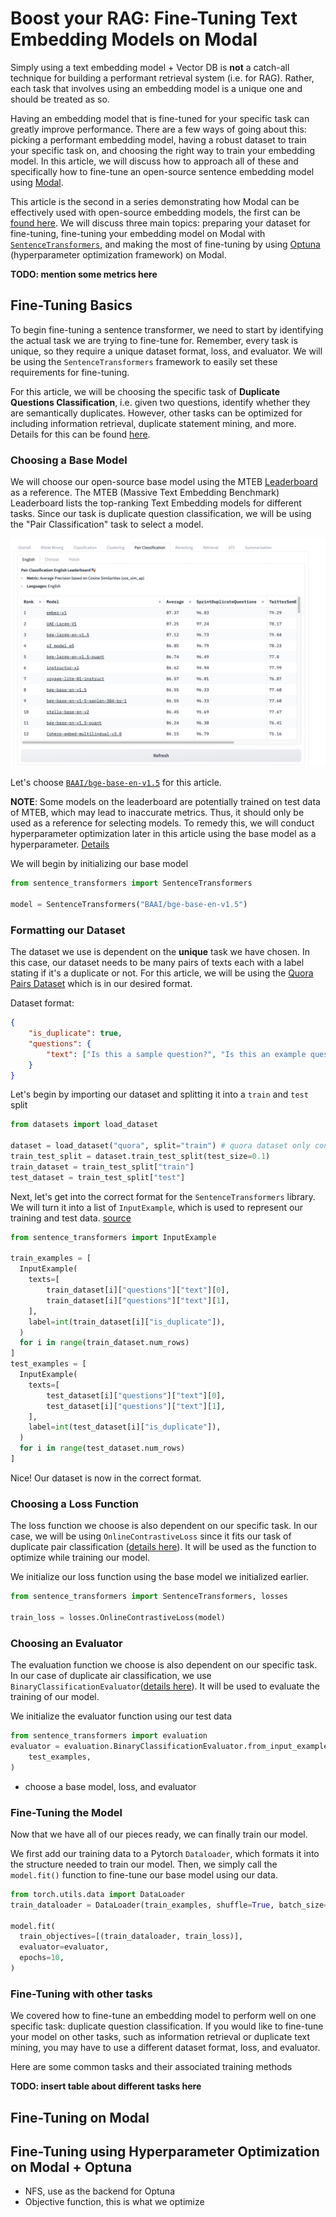 # Boost your RAG: Fine-Tuning Text Embedding Models on Modal

Simply using a text embedding model + Vector DB is **not** a catch-all technique for building a performant retrieval system (i.e. for RAG). Rather, each task that involves using an embedding model is a unique one and should be treated as so.

Having an embedding model that is fine-tuned for your specific task can greatly improve performance. There are a few ways of going about this: picking a performant embedding model, having a robust dataset to train your specific task on, and choosing the right way to train your embedding model. In this article, we will discuss how to approach all of these and specifically how to fine-tune an open-source sentence embedding model using [Modal](https://modal.com/).

This article is the second in a series demonstrating how Modal can be effectively used with open-source embedding models, the first can be [found here](https://www.example.com). We will discuss three main topics: preparing your dataset for fine-tuning, fine-tuning your embedding model on Modal with [`SentenceTransformers`](https://www.sbert.net/index.html), and making the most of fine-tuning by using [Optuna](https://optuna.org/) (hyperparameter optimization framework) on Modal.

**TODO: mention some metrics here**

## Fine-Tuning Basics

To begin fine-tuning a sentence transformer, we need to start by identifying the actual task we are trying to fine-tune for. Remember, every task is unique, so they require a unique dataset format, loss, and evaluator. We will be using the `SentenceTransformers` framework to easily set these requirements for fine-tuning.

For this article, we will be choosing the specific task of **Duplicate Questions Classification**, i.e. given two questions, identify whether they are semantically duplicates. However, other tasks can be optimized for including information retrieval, duplicate statement mining, and more. Details for this can be found [here](https://www.sbert.net/examples/training/quora_duplicate_questions/README.html).

### Choosing a Base Model

We will choose our open-source base model using the MTEB [Leaderboard](https://huggingface.co/spaces/mteb/leaderboard) as a reference. The MTEB (Massive Text Embedding Benchmark) Leaderboard lists the top-ranking Text Embedding models for different tasks. Since our task is duplicate question classification, we will be using the "Pair Classification" task to select a model.

![MTEB Pair Classification Leaderboard](assets/mteb.png)

Let's choose [`BAAI/bge-base-en-v1.5`](https://huggingface.co/BAAI/bge-base-en-v1.5) for this article.

**NOTE**: Some models on the leaderboard are potentially trained on test data of MTEB, which may lead to inaccurate metrics. Thus, it should only be used as a reference for selecting models. To remedy this, we will conduct hyperparameter optimization later in this article using the base model as a hyperparameter. [Details](https://twitter.com/Nils_Reimers/status/1738115869392146708)

We will begin by initializing our base model

```python
from sentence_transformers import SentenceTransformers

model = SentenceTransformers("BAAI/bge-base-en-v1.5")
```

### Formatting our Dataset

The dataset we use is dependent on the **unique** task we have chosen. In this case, our dataset needs to be many pairs of texts each with a label stating if it's a duplicate or not. For this article, we will be using the [Quora Pairs Dataset](https://huggingface.co/datasets/quora) which is in our desired format.

Dataset format:

```json
{
    "is_duplicate": true,
    "questions": {
        "text": ["Is this a sample question?", "Is this an example question?"]
    }
}
```

Let's begin by importing our dataset and splitting it into a `train` and `test` split

```python
from datasets import load_dataset

dataset = load_dataset("quora", split="train") # quora dataset only contains a 'train split'
train_test_split = dataset.train_test_split(test_size=0.1)
train_dataset = train_test_split["train"]
test_dataset = train_test_split["test"]
```

Next, let's get into the correct format for the `SentenceTransformers` library. We will turn it into a list of `InputExample`, which is used to represent our training and test data. [source](https://www.sbert.net/docs/training/overview.html?highlight=inputexample#training-data)

```python
from sentence_transformers import InputExample

train_examples = [
  InputExample(
    texts=[
        train_dataset[i]["questions"]["text"][0],
        train_dataset[i]["questions"]["text"][1],
    ],
    label=int(train_dataset[i]["is_duplicate"]),
  )
  for i in range(train_dataset.num_rows)
]
test_examples = [
  InputExample(
    texts=[
        test_dataset[i]["questions"]["text"][0],
        test_dataset[i]["questions"]["text"][1],
    ],
    label=int(test_dataset[i]["is_duplicate"]),
  )
  for i in range(test_dataset.num_rows)
]
```

Nice! Our dataset is now in the correct format.

### Choosing a Loss Function

The loss function we choose is also dependent on our specific task. In our case, we will be using `OnlineContrastiveLoss` since it fits our task of duplicate pair classification ([details here](https://www.sbert.net/examples/training/quora_duplicate_questions/README.html#constrative-loss)). It will be used as the function to optimize while training our model.

We initialize our loss function using the base model we initialized earlier.

```python
from sentence_transformers import SentenceTransformers, losses

train_loss = losses.OnlineContrastiveLoss(model)
```

### Choosing an Evaluator

The evaluation function we choose is also dependent on our specific task. In our case of duplicate air classification, we use `BinaryClassificationEvaluator`([details here](https://github.com/UKPLab/sentence-transformers/blob/master/examples/training/quora_duplicate_questions/training_OnlineContrastiveLoss.py#L78-L93)). It will be used to evaluate the training of our model.

We initialize the evaluator function using our test data

```python
from sentence_transformers import evaluation
evaluator = evaluation.BinaryClassificationEvaluator.from_input_examples(
    test_examples,
)
```

* choose a base model, loss, and evaluator

### Fine-Tuning the Model

Now that we have all of our pieces ready, we can finally train our model.

We first add our training data to a Pytorch `Dataloader`, which formats it into the structure needed to train our model. Then, we simply call the `model.fit()` function to fine-tune our base model using our data.

```python
from torch.utils.data import DataLoader
train_dataloader = DataLoader(train_examples, shuffle=True, batch_size=batch_size)

model.fit(
  train_objectives=[(train_dataloader, train_loss)],
  evaluator=evaluator,
  epochs=10,
)
```

### Fine-Tuning with other tasks

We covered how to fine-tune an embedding model to perform well on one specific task: duplicate question classification. If you would like to fine-tune your model on other tasks, such as information retrieval or duplicate text mining, you may have to use a different dataset format, loss, and evaluator.

Here are some common tasks and their associated training methods

**TODO: insert table about different tasks here**

## Fine-Tuning on Modal

## Fine-Tuning using Hyperparameter Optimization on Modal + Optuna

* NFS, use as the backend for Optuna
* Objective function, this is what we optimize
